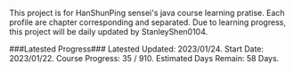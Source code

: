 This project is for HanShunPing sensei's java course learning pratise.
Each profile are chapter corresponding and separated.
Due to learning progress, this project will be daily updated by StanleyShen0104.

###Latested Progress###
Latested Updated: 2023/01/24.
Start Date: 2023/01/22.
Course Progress: 35 / 910.
Estimated Days Remain: 58 Days.